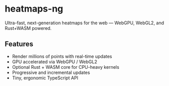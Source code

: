 # heatmaps-ng

Ultra-fast, next-generation heatmaps for the web — WebGPU, WebGL2, and Rust+WASM powered.

## Features

- Render millions of points with real-time updates
- GPU accelerated via WebGPU / WebGL2
- Optional Rust + WASM core for CPU-heavy kernels
- Progressive and incremental updates
- Tiny, ergonomic TypeScript API
